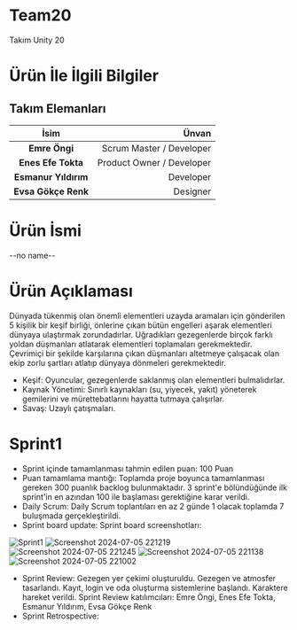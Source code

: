 # Team20
Takım Unity 20
# Ürün İle İlgili Bilgiler
## Takım Elemanları
| İsim   | Ünvan  |
|:-------:| -----:|
| **Emre Öngi** | Scrum Master / Developer     |
| **Enes Efe Tokta**   |  Product Owner / Developer   |
| **Esmanur Yıldırım**     | Developer  |
| **Evsa Gökçe Renk**     | Designer  |
# Ürün İsmi
--no name--
# Ürün Açıklaması
Dünyada tükenmiş olan önemli elementleri uzayda aramaları için gönderilen 5 kişilik bir keşif birliği, önlerine çıkan bütün engelleri aşarak elementleri dünyaya ulaştırmak zorundadırlar. Uğradıkları gezegenlerde birçok farklı yoldan düşmanları atlatarak elementleri toplamaları gerekmektedir. Çevrimiçi bir şekilde karşılarına çıkan düşmanları altetmeye çalışacak olan ekip zorlu şartları atlatıp dünyaya dönmeleri gerekmektedir.
-	Keşif: Oyuncular, gezegenlerde saklanmış olan elementleri bulmalıdırlar.
-	Kaynak Yönetimi: Sınırlı kaynakları (su, yiyecek, yakıt) yöneterek gemilerini ve mürettebatlarını hayatta tutmaya çalışırlar.
-	Savaş: Uzaylı  çatışmaları.
# Sprint1
- Sprint içinde tamamlanması tahmin edilen puan: 100 Puan
- Puan tamamlama mantığı: Toplamda proje boyunca tamamlanması gereken 300 puanlık backlog bulunmaktadır. 3 sprint'e bölündüğünde ilk sprint'in en azından 100 ile başlaması gerektiğine karar verildi.
- Daily Scrum: Daily Scrum toplantıları en az 2 günde 1 olacak toplamda 7 buluşmada gerçekleştirildi.
- Sprint board update: Sprint board screenshotları:

![Sprint1](https://github.com/emreongi/Team20/assets/109675720/e6811276-a7aa-4eae-8f3b-62968edb7125)
![Screenshot 2024-07-05 221219](https://github.com/emreongi/Team20/assets/109675720/7d888d04-09ea-4665-883f-46f39a924e25)
![Screenshot 2024-07-05 221245](https://github.com/emreongi/Team20/assets/109675720/d76f9526-b3d7-48e7-a353-5eb253c6232c)
![Screenshot 2024-07-05 221138](https://github.com/emreongi/Team20/assets/109675720/d451b119-e6ef-401e-a7ef-726526233bd8)
![Screenshot 2024-07-05 221002](https://github.com/emreongi/Team20/assets/109675720/ced88e8a-f382-46a9-9bc5-30d20726bffc)
- Sprint Review: Gezegen yer çekimi oluşturuldu. Gezegen ve atmosfer tasarlandı. Kayıt, login ve oda oluşturma sistemlerine başlandı. Karaktere hareket verildi.  Sprint Review katılımcıları: Emre Öngi, Enes Efe Tokta, Esmanur Yıldırım, Evsa Gökçe Renk
- Sprint Retrospective: 
